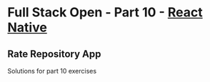 # Full Stack Open - Part 10 - [React Native](https://fullstackopen.com/en/part10)

## Rate Repository App

Solutions for part 10 exercises
